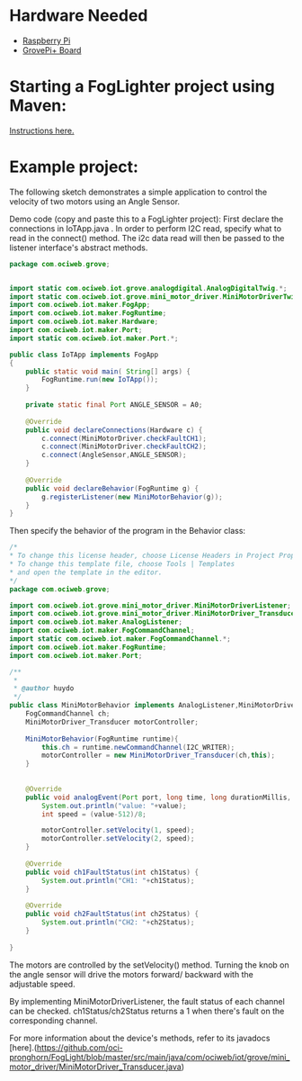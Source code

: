 # Hardware Needed
- [Raspberry Pi](https://www.raspberrypi.org/)
- [GrovePi+ Board](https://www.dexterindustries.com/shop/grovepi-board/)

# Starting a FogLighter project using Maven:
[Instructions here.](https://github.com/oci-pronghorn/FogLighter/blob/master/README.md)

# Example project:
The following sketch demonstrates a simple application to control the velocity of two motors using an Angle Sensor.

Demo code (copy and paste this to a FogLighter project):
First declare the connections in IoTApp.java . In order to perform I2C read, specify what to read in the connect() method. The i2c data read will then be passed to the listener interface's abstract methods.


```java
package com.ociweb.grove;


import static com.ociweb.iot.grove.analogdigital.AnalogDigitalTwig.*;
import static com.ociweb.iot.grove.mini_motor_driver.MiniMotorDriverTwig.*;
import com.ociweb.iot.maker.FogApp;
import com.ociweb.iot.maker.FogRuntime;
import com.ociweb.iot.maker.Hardware;
import com.ociweb.iot.maker.Port;
import static com.ociweb.iot.maker.Port.*;

public class IoTApp implements FogApp
{
    public static void main( String[] args) {
        FogRuntime.run(new IoTApp());
    }
    
    private static final Port ANGLE_SENSOR = A0;
    
    @Override
    public void declareConnections(Hardware c) {
        c.connect(MiniMotorDriver.checkFaultCH1);
        c.connect(MiniMotorDriver.checkFaultCH2);
        c.connect(AngleSensor,ANGLE_SENSOR);
    }
    
    @Override
    public void declareBehavior(FogRuntime g) {
        g.registerListener(new MiniMotorBehavior(g));
    }
}
```


Then specify the behavior of the program in the Behavior class:

```java
/*
* To change this license header, choose License Headers in Project Properties.
* To change this template file, choose Tools | Templates
* and open the template in the editor.
*/
package com.ociweb.grove;

import com.ociweb.iot.grove.mini_motor_driver.MiniMotorDriverListener;
import com.ociweb.iot.grove.mini_motor_driver.MiniMotorDriver_Transducer;
import com.ociweb.iot.maker.AnalogListener;
import com.ociweb.iot.maker.FogCommandChannel;
import static com.ociweb.iot.maker.FogCommandChannel.*;
import com.ociweb.iot.maker.FogRuntime;
import com.ociweb.iot.maker.Port;

/**
 *
 * @author huydo
 */
public class MiniMotorBehavior implements AnalogListener,MiniMotorDriverListener {
    FogCommandChannel ch;
    MiniMotorDriver_Transducer motorController;
    
    MiniMotorBehavior(FogRuntime runtime){
        this.ch = runtime.newCommandChannel(I2C_WRITER);
        motorController = new MiniMotorDriver_Transducer(ch,this);
    }
    
    
    @Override
    public void analogEvent(Port port, long time, long durationMillis, int average, int value) {
        System.out.println("value: "+value);
        int speed = (value-512)/8;

        motorController.setVelocity(1, speed);
        motorController.setVelocity(2, speed);
    }
    
    @Override
    public void ch1FaultStatus(int ch1Status) {
        System.out.println("CH1: "+ch1Status);
    }
    
    @Override
    public void ch2FaultStatus(int ch2Status) {
        System.out.println("CH2: "+ch2Status);
    }
    
}
```


The motors are controlled by the setVelocity() method. Turning the knob on the angle sensor will drive the motors forward/ backward with the adjustable speed.

By implementing MiniMotorDriverListener, the fault status of each channel can be checked. ch1Status/ch2Status returns a 1 when there's fault on the corresponding channel.

For more information about the device's methods, refer to its javadocs [here].(https://github.com/oci-pronghorn/FogLight/blob/master/src/main/java/com/ociweb/iot/grove/mini_motor_driver/MiniMotorDriver_Transducer.java)



